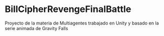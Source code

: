# BillCipherRevengeFinalBattle
Proyecto de la materia de Multiagentes trabajado en Unity y basado en la serie animada de Gravity Falls
